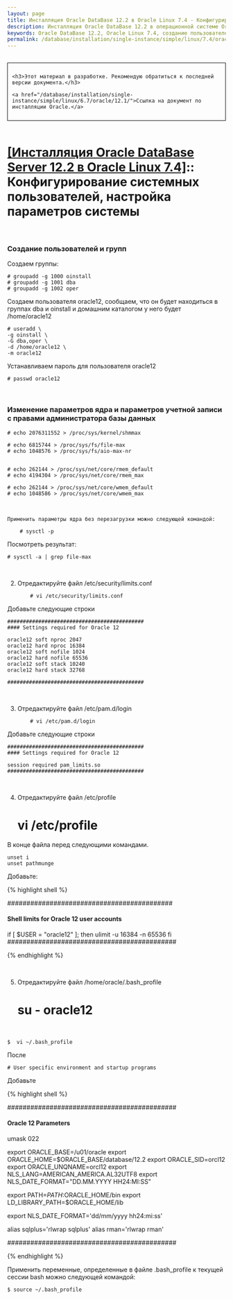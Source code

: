 ```yaml
---
layout: page
title: Инсталляция Oracle DataBase 12.2 в Oracle Linux 7.4 - Конфигурирование системных пользователей, настройка параметров системы
description: Инсталляция Oracle DataBase 12.2 в операционной системе Oracle Linux 7.4 - Конфигурирование системных пользователей, настройка параметров системы
keywords: Oracle DataBase 12.2, Oracle Linux 7.4, создание пользователей
permalink: /database/installation/single-instance/simple/linux/7.4/oracle/12.2/prepare-kernel-parameters-and-user-environments/
---
```


<br/>

<div style="padding:10px; border:thin solid black;">

    <h3>Этот материал в разработке. Рекомендую обратиться к последней версии документа.</h3>

    <a href="/database/installation/single-instance/simple/linux/6.7/oracle/12.1/">Ссылка на документ по инсталляции Oracle.</a>

</div>

<br/>

# <a href="/database/installation/single-instance/simple/linux/7.4/oracle/12.2/">[Инсталляция Oracle DataBase Server 12.2 в Oracle Linux 7.4]</a>:: Конфигурирование системных пользователей, настройка параметров системы

<br/>

### Создание пользователей и групп

Создаем группы:

    # groupadd -g 1000 oinstall
    # groupadd -g 1001 dba
    # groupadd -g 1002 oper

Создаем пользователя oracle12, сообщаем, что он будет находиться в группах dba и oinstall и домашним каталогом у него будет /home/oracle12

    # useradd \
    -g oinstall \
    -G dba,oper \
    -d /home/oracle12 \
    -m oracle12

Устанавливаем пароль для пользователя oracle12

    # passwd oracle12

<br/>

### Изменение параметров ядра и параметров учетной записи с правами администратора базы данных

    # echo 2076311552 > /proc/sys/kernel/shmmax

    # echo 6815744 > /proc/sys/fs/file-max
    # echo 1048576 > /proc/sys/fs/aio-max-nr


    # echo 262144 > /proc/sys/net/core/rmem_default
    # echo 4194304 > /proc/sys/net/core/rmem_max

    # echo 262144 > /proc/sys/net/core/wmem_default
    # echo 1048586 > /proc/sys/net/core/wmem_max

<br/>

    Применить параметры ядра без перезагрузки можно следующей командой:

    	# sysctl -p

Посмотреть результат:

    # sysctl -a | grep file-max

<br/>

2.  Отредактируйте файл /etc/security/limits.conf

        	# vi /etc/security/limits.conf

Добавьте следующие строки

    ############################################
    #### Settings required for Oracle 12

    oracle12 soft nproc 2047
    oracle12 hard nproc 16384
    oracle12 soft nofile 1024
    oracle12 hard nofile 65536
    oracle12 soft stack 10240
    oracle12 hard stack 32768

    ############################################

<br/>

3.  Отредактируйте файл /etc/pam.d/login

        	# vi /etc/pam.d/login

Добавьте следующие строки

    ############################################
    #### Settings required for Oracle 12

    session required pam_limits.so
    ############################################

<br/>

4.  Отредактируйте файл /etc/profile

    # vi /etc/profile

В конце файла перед следующими командами.

    unset i
    unset pathmunge

Добавьте:

{% highlight shell %}

###########################################

#### Shell limits for Oracle 12 user accounts

if [ $USER = "oracle12" ]; then
ulimit -u 16384 -n 65536
fi
############################################

{% endhighlight %}

<br/>

5. Отредактируйте файл /home/oracle/.bash_profile

    # su - oracle12

<br/>

    $  vi ~/.bash_profile

После

    # User specific environment and startup programs

Добавьте

{% highlight shell %}

############################################

#### Oracle 12 Parameters

umask 022

export ORACLE_BASE=/u01/oracle
export ORACLE_HOME=\$ORACLE_BASE/database/12.2
export ORACLE_SID=orcl12
export ORACLE_UNQNAME=orcl12
export NLS_LANG=AMERICAN_AMERICA.AL32UTF8
export NLS_DATE_FORMAT="DD.MM.YYYY HH24:MI:SS"

export PATH=$PATH:$ORACLE_HOME/bin
export LD_LIBRARY_PATH=\$ORACLE_HOME/lib

export NLS_DATE_FORMAT='dd/mm/yyyy hh24:mi:ss'

alias sqlplus='rlwrap sqlplus'
alias rman='rlwrap rman'

############################################

{% endhighlight %}

Применить переменные, определенные в файле .bash_profile к текущей сессии bash можно следующей командой:

    $ source ~/.bash_profile
